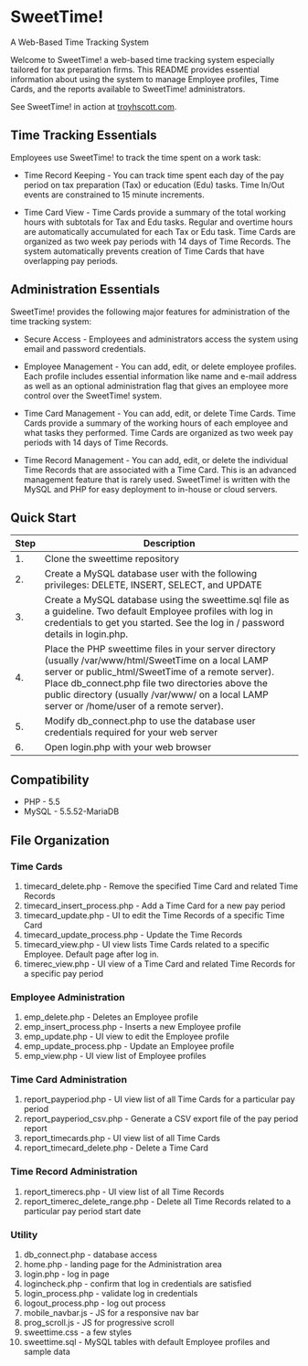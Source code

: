 # SweetTime!
A Web-Based Time Tracking System

Welcome to SweetTime! a web-based time tracking system especially tailored for tax preparation firms. This README provides essential information about using the system to manage Employee profiles, Time Cards, and the reports available to SweetTime! administrators.

See SweetTime! in action at [troyhscott.com](http://www.troyhscott.com/SweetTime/login.php). 

## Time Tracking Essentials

Employees use SweetTime! to track the time spent on a work task:

* Time Record Keeping - You can track time spent each day of the pay period on tax preparation (Tax) or education (Edu) tasks. Time In/Out events are constrained to 15 minute increments.

* Time Card View - Time Cards provide a summary of the total working hours with subtotals for Tax and Edu tasks. Regular and overtime hours are automatically accumulated for each Tax or Edu task. Time Cards are organized as two week pay periods with 14 days of Time Records. The system automatically prevents creation of Time Cards that have overlapping pay periods.

## Administration Essentials

SweetTime! provides the following major features for administration of the time tracking system:

* Secure Access - Employees and administrators access the system using email and password credentials.

* Employee Management - You can add, edit, or delete employee profiles. Each profile includes essential information like name and e-mail address as well as an optional administration flag that gives an employee more control over the SweetTime! system.

* Time Card Management - You can add, edit, or delete Time Cards. Time Cards provide a summary of the working hours of each employee and what tasks they performed. Time Cards are organized as two week pay periods with 14 days of Time Records.

* Time Record Management - You can add, edit, or delete the individual Time Records that are associated with a Time Card. This is an advanced management feature that is rarely used.
SweetTime! is written with the MySQL and PHP for easy deployment to in-house or cloud servers.

## Quick Start

| **Step** | **Description** |
|----------|-----------------|
|  1.  | Clone the sweettime repository |
|  2.  | Create a MySQL database user with the following privileges: DELETE, INSERT, SELECT, and UPDATE |
|  3.  | Create a MySQL database using the sweettime.sql file as a guideline. Two default Employee profiles with log in credentials to get you started. See the log in / password details in login.php. |
|  4.  | Place the PHP sweettime files in your server directory (usually /var/www/html/SweetTime on a local LAMP server or public_html/SweetTime of a remote server). Place db_connect.php file two directories above the public directory (usually /var/www/ on a local LAMP server or /home/user of a remote server).  |
|  5.  | Modify db_connect.php to use the database user credentials required for your web server |
|  6.  | Open login.php with your web browser |

## Compatibility
* PHP - 5.5
* MySQL - 5.5.52-MariaDB

## File Organization
### Time Cards
1. timecard_delete.php - Remove the specified Time Card and related Time Records
2. timecard_insert_process.php - Add a Time Card for a new pay period
3. timecard_update.php - UI to edit the Time Records of a specific Time Card
4. timecard_update_process.php - Update the Time Records
5. timecard_view.php - UI view lists Time Cards related to a specific Employee. Default page after log in.
6. timerec_view.php - UI view of a Time Card and related Time Records for a specific pay period

### Employee Administration
1. emp_delete.php - Deletes an Employee profile
2. emp_insert_process.php - Inserts a new Employee profile
3. emp_update.php - UI view to edit the Employee profile
4. emp_update_process.php - Update an Employee profile
5. emp_view.php - UI view list of Employee profiles

### Time Card Administration
1. report_payperiod.php - UI view list of all Time Cards for a particular pay period
2. report_payperiod_csv.php - Generate a CSV export file of the pay period report
3. report_timecards.php - UI view list of all Time Cards
4. report_timecard_delete.php - Delete a Time Card

### Time Record Administration
1. report_timerecs.php - UI view list of all Time Records
2. report_timerec_delete_range.php - Delete all Time Records related to a particular pay period start date

### Utility
1. db_connect.php - database access
2. home.php - landing page for the Administration area
3. login.php - log in page
4. logincheck.php - confirm that log in credentials are satisfied
5. login_process.php - validate log in credentials
6. logout_process.php - log out process
7. mobile_navbar.js - JS for a responsive nav bar
8. prog_scroll.js - JS for progressive scroll
9. sweettime.css - a few styles 
10. sweettime.sql - MySQL tables with default Employee profiles and sample data
